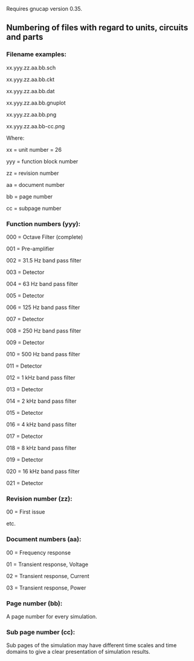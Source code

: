 Requires gnucap version 0.35.

## Numbering of files with regard to units, circuits and parts


### Filename examples:

xx.yyy.zz.aa.bb.sch

xx.yyy.zz.aa.bb.ckt

xx.yyy.zz.aa.bb.dat

xx.yyy.zz.aa.bb.gnuplot

xx.yyy.zz.aa.bb.png

xx.yyy.zz.aa.bb-cc.png


Where:

xx = unit number = 26

yyy = function block number

zz = revision number

aa = document number

bb = page number

cc = subpage number


### Function numbers (yyy):

000 = Octave Filter (complete)

001 = Pre-amplifier

002 = 31.5 Hz band pass filter

003 = Detector

004 = 63 Hz band pass filter

005 = Detector

006 = 125 Hz band pass filter

007 = Detector

008 = 250 Hz band pass filter

009 = Detector

010 = 500 Hz band pass filter

011 = Detector

012 = 1 kHz band pass filter

013 = Detector

014 = 2 kHz band pass filter

015 = Detector

016 = 4 kHz band pass filter

017 = Detector

018 = 8 kHz band pass filter

019 = Detector

020 = 16 kHz band pass filter

021 = Detector




### Revision number (zz):

00 = First issue

etc.


### Document numbers (aa):

00 = Frequency response

01 = Transient response, Voltage

02 = Transient response, Current

03 = Transient response, Power


### Page number (bb):

A page number for every simulation.


### Sub page number (cc):

Sub pages of the simulation may have different time scales and time
domains to give a clear presentation of simulation results.
